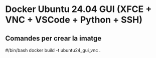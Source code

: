 # Docker Ubuntu 24.04 GUI (XFCE + VNC + VSCode + Python + SSH)

## Comandes per crear la imatge

#/bin/bash
docker build -t ubuntu24_gui_vnc .

